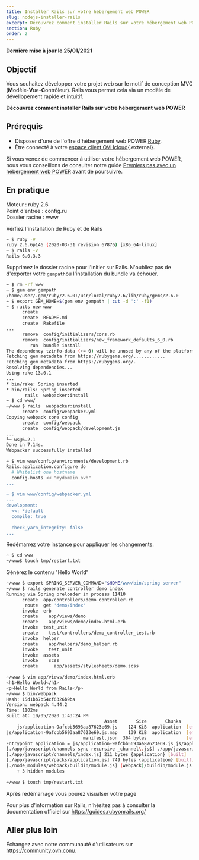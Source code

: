 ```yaml
---
title: Installer Rails sur votre hébergement web POWER
slug: nodejs-installer-rails
excerpt: Découvrez comment installer Rails sur votre hébergement web POWER
section: Ruby
order: 2
---
```


**Dernière mise à jour le 25/01/2021**

## Objectif

Vous souhaitez développer votre projet web sur le motif de conception MVC (**M**odèle-**V**ue-**C**ontrôleur). Rails vous permet cela via un modèle de dévellopement rapide et intuitif.

**Découvrez comment installer Rails sur votre hébergement web POWER**

## Prérequis
- Disposer d'une de l'offre d'hébergement web POWER [Ruby](https://labs.ovh.com/managed-ruby).
- Être connecté à votre [espace client OVHcloud](https://www.ovh.com/auth/?action=gotomanager){.external}.

Si vous venez de commencer à utiliser votre hébergement web POWER, nous vous conseillons de consulter notre guide [Premiers pas avec un hébergement web POWER](../premiers-pas-avec-hebergement-web-POWER/) avant de poursuivre.


## En pratique

Moteur : ruby 2.6 <br>
Point d'entrée : config.ru<br>
Dossier racine : www<br>

Vérfiez l'installation de Ruby et de Rails

```sh
~ $ ruby -v
ruby 2.6.6p146 (2020-03-31 revision 67876) [x86_64-linux]
~ $ rails -v
Rails 6.0.3.3
```

Supprimez le dossier racine pour l'initier sur Rails. N'oubliez pas de d'exporter votre `gempath`ou l'installation du bundle va échouer.


```sh
~ $ rm -rf www
~ $ gem env gempath
/home/user/.gem/ruby/2.6.0:/usr/local/ruby2.6/lib/ruby/gems/2.6.0
~ $ export GEM_HOME=$(gem env gempath | cut -d ':' -f1)
~ $ rails new www
      create 
      create  README.md
      create  Rakefile
...
      remove  config/initializers/cors.rb
      remove  config/initializers/new_framework_defaults_6_0.rb
         run  bundle install
The dependency tzinfo-data (>= 0) will be unused by any of the platforms Bundler is installing for. Bundler is installing for ruby but the dependency is only for x86-mingw32, x86-mswin32, x64-mingw32, java. To add those platforms to the bundle, run `bundle lock --add-platform x86-mingw32 x86-mswin32 x64-mingw32 java`.
Fetching gem metadata from https://rubygems.org/............
Fetching gem metadata from https://rubygems.org/.
Resolving dependencies...
Using rake 13.0.1
...
* bin/rake: Spring inserted
* bin/rails: Spring inserted
       rails  webpacker:install
~ $ cd www/
~/www $ rails  webpacker:install
      create  config/webpacker.yml
Copying webpack core config
      create  config/webpack
      create  config/webpack/development.js
...
└─ ws@6.2.1
Done in 7.14s.
Webpacker successfully installed 
```



```sh
~ $ vim www/config/environments/development.rb
Rails.application.configure do
  # Whitelist one hostname
  config.hosts << "mydomain.ovh"
...
 
~ $ vim www/config/webpacker.yml
...
development:
  <<: *default
  compile: true
 
  check_yarn_integrity: false
...
```

Redémarrez votre instance pour appliquer les changements.

```sh
~ $ cd www
~/www$ touch tmp/restart.txt
```

Générez le contenu "Hello World" 

```sh
~/www $ export SPRING_SERVER_COMMAND="$HOME/www/bin/spring server"
~/www $ rails generate controller demo index
Running via Spring preloader in process 11410
      create  app/controllers/demo_controller.rb
       route  get 'demo/index'
      invoke  erb
      create    app/views/demo
      create    app/views/demo/index.html.erb
      invoke  test_unit
      create    test/controllers/demo_controller_test.rb
      invoke  helper
      create    app/helpers/demo_helper.rb
      invoke    test_unit
      invoke  assets
      invoke    scss
      create      app/assets/stylesheets/demo.scss
 
~/www $ vim app/views/demo/index.html.erb
<h1>Hello World</h1>
<p>Hello World from Rails</p>
~/www $ bin/webpack
Hash: 15d1bb7b54cf6326b9ba
Version: webpack 4.44.2
Time: 1102ms
Built at: 10/05/2020 1:43:24 PM
                                     Asset       Size       Chunks                         Chunk Names
    js/application-9afcbb5693aa87623e69.js    124 KiB  application  [emitted] [immutable]  application
js/application-9afcbb5693aa87623e69.js.map    139 KiB  application  [emitted] [dev]        application
                             manifest.json  364 bytes               [emitted]             
Entrypoint application = js/application-9afcbb5693aa87623e69.js js/application-9afcbb5693aa87623e69.js.map
[./app/javascript/channels sync recursive _channel\.js$] ./app/javascript/channels sync _channel\.js$ 160 bytes {application} [built]
[./app/javascript/channels/index.js] 211 bytes {application} [built]
[./app/javascript/packs/application.js] 749 bytes {application} [built]
[./node_modules/webpack/buildin/module.js] (webpack)/buildin/module.js 552 bytes {application} [built]
    + 3 hidden modules
 
~/www $ touch tmp/restart.txt
```

Après redémarrage vous pourez visualser votre page

Pour plus d'information sur Rails, n'hésitez pas à consulter la documentation officiel sur <https://guides.rubyonrails.org/>



## Aller plus loin

Échangez avec notre communauté d'utilisateurs sur <https://community.ovh.com/>.